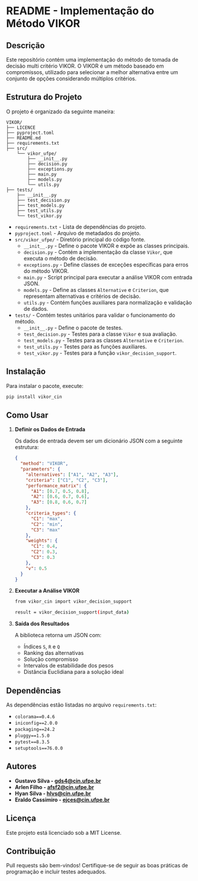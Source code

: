 # README - Implementação do Método VIKOR

## Descrição
Este repositório contém uma implementação do método de tomada de decisão multi critério VIKOR. O VIKOR é um método baseado em compromissos, utilizado para selecionar a melhor alternativa entre um conjunto de opções considerando múltiplos critérios.

## Estrutura do Projeto

O projeto é organizado da seguinte maneira:

```
VIKOR/
├── LICENCE
├── pyproject.toml
├── README.md
├── requirements.txt
├── src/
    └── vikor_ufpe/
        ├── __init__.py
        ├── decision.py
        ├── exceptions.py
        ├── main.py
        ├── models.py
        └── utils.py
├── tests/
    ├── __init__.py
    ├── test_decision.py
    ├── test_models.py
    ├── test_utils.py
    └── test_vikor.py
```

- `requirements.txt` - Lista de dependências do projeto.
- `pyproject.toml` - Arquivo de metadados do projeto.
- `src/vikor_ufpe/` - Diretório principal do código fonte.
  - `__init__.py` - Define o pacote VIKOR e expõe as classes principais.
  - `decision.py` - Contém a implementação da classe `Vikor`, que executa o método de decisão.
  - `exceptions.py` - Define classes de exceções específicas para erros do método VIKOR.
  - `main.py` - Script principal para executar a análise VIKOR com entrada JSON.
  - `models.py` - Define as classes `Alternative` e `Criterion`, que representam alternativas e critérios de decisão.
  - `utils.py` - Contém funções auxiliares para normalização e validação de dados.
- `tests/` - Contém testes unitários para validar o funcionamento do método.
  - `__init__.py` - Define o pacote de testes.
  - `test_decision.py` - Testes para a classe `Vikor` e sua avaliação.
  - `test_models.py` - Testes para as classes `Alternative` e `Criterion`.
  - `test_utils.py` - Testes para as funções auxiliares.
  - `test_vikor.py` - Testes para a função `vikor_decision_support`.

## Instalação

Para instalar o pacote, execute:

```bash
pip install vikor_cin
```

## Como Usar

1. **Definir os Dados de Entrada**
   
   Os dados de entrada devem ser um dicionário JSON com a seguinte estrutura:

   ```json
   {
     "method": "VIKOR",
     "parameters": {
       "alternatives": ["A1", "A2", "A3"],
       "criteria": ["C1", "C2", "C3"],
       "performance_matrix": {
         "A1": [0.7, 0.5, 0.8],
         "A2": [0.6, 0.7, 0.6],
         "A3": [0.8, 0.6, 0.7]
       },
       "criteria_types": {
         "C1": "max",
         "C2": "min",
         "C3": "max"
       },
       "weights": {
         "C1": 0.4,
         "C2": 0.3,
         "C3": 0.3
       },
       "v": 0.5
     }
   }
   ```

2. **Executar a Análise VIKOR**
   
   ```bash
   from vikor_cin import vikor_decision_support
   
   result = vikor_decision_support(input_data)
   ```

3. **Saída dos Resultados**

   A biblioteca retorna um JSON com:
   - Índices `S`, `R` e `Q`
   - Ranking das alternativas
   - Solução compromisso
   - Intervalos de estabilidade dos pesos
   - Distância Euclidiana para a solução ideal

## Dependências

As dependências estão listadas no arquivo `requirements.txt`:
- `colorama==0.4.6`
- `iniconfig==2.0.0`
- `packaging==24.2`
- `pluggy==1.5.0`
- `pytest==8.3.5`
- `setuptools==76.0.0`

## Autores
- **Gustavo Silva - gds4@cin.ufpe.br**
- **Arlen Filho - afsf2@cin.ufpe.br**
- **Hyan Silva - hlvs@cin.ufpe.br**
- **Eraldo Cassimiro - ejces@cin.ufpe.br**

## Licença
Este projeto está licenciado sob a MIT License.

## Contribuição
Pull requests são bem-vindos! Certifique-se de seguir as boas práticas de programação e incluir testes adequados.


